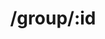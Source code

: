 ---
title: /group/:id
position_number: 3.2
type: get
desc: Read group
auth_type: API Key

auths:
  - key: GoChat-Token
    value: 433578ab-84c2-4e02-4656-de55a8097c9f
    desc:

path_vars:
  - key: id
    value:
    desc: primary key of group

l_code_blocks:
  - code: |-
      curl --location --request GET 'localhost:1213/v1/group/:id' \
      --header 'GoChat-Token: 433578ab-84c2-4e02-4656-de55a8097c9f'
    title: cURL
    language: bash
  - code: |-
      var settings = {
        "url": "localhost:1213/v1/group/:id",
        "method": "GET",
        "timeout": 0,
        "headers": {
          "GoChat-Token": "433578ab-84c2-4e02-4656-de55a8097c9f"
        },
      };

      $.ajax(settings).done(function (response) {
        console.log(response);
      });
    title: jQuery
    language: javascript

r_code_blocks:
  - code: |-
      {
          "id": 1,
          "uuid": "19aa6eeb-22e4-4ad9-728c-fa739598e71e",
          "name": "group_1",
          "admin_id": 1,
          "token": "298fbgv479bv",
          "created_at": "2021-09-14T11:33:50Z"
      }
    title: Response
    language: json
  - code: |-
      {
          "error": "sql: no rows in result set"
      }
    title: Error
    language: json
---